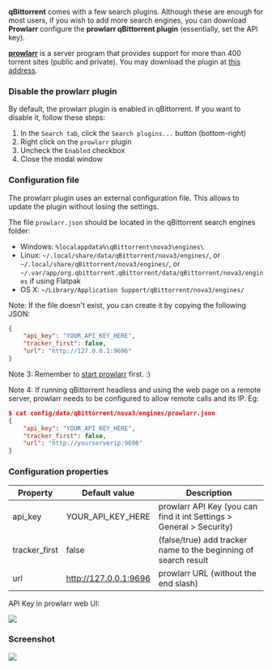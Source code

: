 **qBittorrent** comes with a few search plugins. Although these are enough for most users, if you wish to add more search engines, you can download **Prowlarr** configure the **prowlarr qBittorrent plugin** (essentially, set the API key).

**[prowlarr](https://github.com/prowlarr/prowlarr)** is a server program that provides support for more than 400 torrent sites (public and private). You may download the plugin at [this address](https://raw.githubusercontent.com/swannie-eire/prowlarr-qbittorrent-plugin/main/prowlarr.py).

### Disable the prowlarr plugin
By default, the prowlarr plugin is enabled in qBittorrent. If you want to disable it, follow these steps:
1. In the `Search tab`, click the `Search plugins...` button (bottom-right)
2. Right click on the `prowlarr` plugin
3. Uncheck the `Enabled` checkbox
4. Close the modal window

### Configuration file
The prowlarr plugin uses an external configuration file. This allows to update the plugin without losing the settings.

The file `prowlarr.json` should be located in the qBittorrent search engines folder:
* Windows: `%localappdata%\qBittorrent\nova3\engines\`
* Linux: `~/.local/share/data/qBittorrent/nova3/engines/`, or `~/.local/share/qBittorrent/nova3/engines/`, or `~/.var/app/org.qbittorrent.qBittorrent/data/qBittorrent/nova3/engines` if using Flatpak
* OS X: `~/Library/Application Support/qBittorrent/nova3/engines/`

Note: If the file doesn't exist, you can create it by copying the following JSON:

```json
{
    "api_key": "YOUR_API_KEY_HERE", 
    "tracker_first": false, 
    "url": "http://127.0.0.1:9696"
}
```

Note 3: Remember to [start prowlarr](https://github.com/prowlarr/prowlarr) first. :)

Note 4: If running qBittorrent headless and using the web page on a remote server, prowlarr needs to be configured to allow remote calls and its IP. Eg:

```json
$ cat config/data/qBittorrent/nova3/engines/prowlarr.json
{
    "api_key": "YOUR_API_KEY_HERE",
    "tracker_first": false,
    "url": "http://yourserverip:9696"
}
```

### Configuration properties
| Property |  Default value |  Description |
|---|---|---|
| api_key | YOUR_API_KEY_HERE | prowlarr API Key (you can find it int Settings > General > Security) |
| tracker_first | false | (false/true) add tracker name to the beginning of search result |
| url | http://127.0.0.1:9696 | prowlarr URL (without the end slash) |

API Key in prowlarr web UI:

![](https://i.imgur.com/ePMq68M.png)

### Screenshot
![](https://i.imgur.com/a6WPJC8.png)
